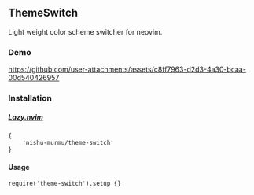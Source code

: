 ## ThemeSwitch
Light weight color scheme switcher for neovim.


### Demo
https://github.com/user-attachments/assets/c8ff7963-d2d3-4a30-bcaa-00d540426957

### Installation

##### [Lazy.nvim](https://github.com/folke/lazy.nvim)

```
{
    'nishu-murmu/theme-switch'
}
```

#### Usage

```
require('theme-switch').setup {}
```
